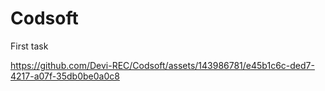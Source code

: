 # Codsoft

First task

https://github.com/Devi-REC/Codsoft/assets/143986781/e45b1c6c-ded7-4217-a07f-35db0be0a0c8


